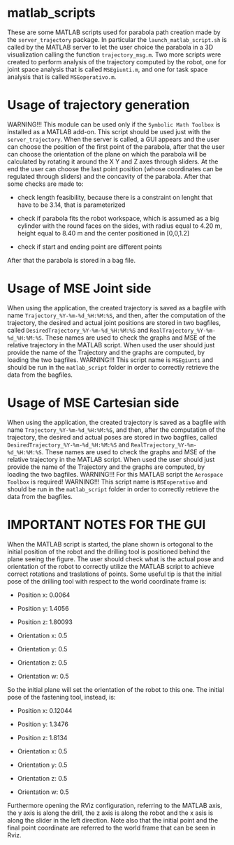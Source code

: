 # matlab_scripts

These are some MATLAB scripts used for parabola path creation made by the `server_trajectory` package. In particular the `launch_matlab_script.sh` is called by the MATLAB server
to let the user choice the parabola in a 3D visualization calling the function `trajectory_msg.m`. Two more scripts were created to perform analysis of the trajectory computed by the robot, one for joint space analysis that is called `MSEgiunti.m`, and one for task space analysis that is called `MSEoperativo.m`.

# Usage of trajectory generation

WARNING!!! This module can be used only if the `Symbolic Math Toolbox` is installed as a MATLAB add-on.
This script should be used just with the `server_trajectory`. When the server is called, a GUI appears and the user can choose the position of the first point of the parabola,
after that the user can choose the orientation of the plane on which the parabola will be calculated by rotating it around the X Y and Z axes through sliders. At the end the user can choose the last point position (whose coordinates can be regulated through sliders) and the concavity
of the parabola. After that some checks are made to:

- check length feasibility, because there is a constraint on lenght that have to be 3.14, that is parameterized

- check if parabola fits the robot workspace, which is assumed as a big cylinder with the round faces on the sides, with radius equal to 4.20 m, height equal to 8.40 m and the center positioned in [0,0,1.2]

- check if start and ending point are different points

After that the parabola is stored in a bag file.

# Usage of MSE Joint side

When using the application, the created trajectory is saved as a bagfile with name `Trajectory_%Y-%m-%d_%H:%M:%S`, and then, after the computation of the trajectory, the desired and actual joint positions are stored in two bagfiles, called `DesiredTrajectory_%Y-%m-%d_%H:%M:%S` and `RealTrajectory_%Y-%m-%d_%H:%M:%S`. These names are used to check the graphs and MSE of the relative trajectory in the MATLAB script. When used the user should just provide the name of the Trajectory and the graphs are computed, by loading the two bagfiles.
WARNING!!! This script name is `MSEgiunti` and should be run in the `matlab_script` folder in order to correctly retrieve the data from the bagfiles.

# Usage of MSE Cartesian side

When using the application, the created trajectory is saved as a bagfile with name `Trajectory_%Y-%m-%d_%H:%M:%S`, and then, after the computation of the trajectory, the desired and actual poses are stored in two bagfiles, called `DesiredTrajectory_%Y-%m-%d_%H:%M:%S` and `RealTrajectory_%Y-%m-%d_%H:%M:%S`. These names are used to check the graphs and MSE of the relative trajectory in the MATLAB script. When used the user should just provide the name of the Trajectory and the graphs are computed, by loading the two bagfiles.
WARNING!!! For this MATLAB script the `Aerospace Toolbox` is required!
WARNING!!! This script name is `MSEoperativo` and should be run in the `matlab_script` folder in order to correctly retrieve the data from the bagfiles.


# IMPORTANT NOTES FOR THE GUI 

When the MATLAB script is started, the plane shown is ortogonal to the initial position of the robot and the drilling tool is positioned behind the plane seeing the figure. The user should check what is the actual pose and orientation of the robot to correctly utilize the MATLAB script to achieve correct rotations and traslations of points. Some useful tip is that the initial pose of the drilling tool with respect to the world coordinate frame is:

- Position x: 0.0064

- Position y: 1.4056

- Position z: 1.80093

- Orientation x: 0.5

- Orientation y: 0.5

- Orientation z: 0.5

- Orientation w: 0.5

So the initial plane will set the orientation of the robot to this one.
The initial pose of the fastening tool, instead, is:

- Position x: 0.12044

- Position y: 1.3476

- Position z: 1.8134

- Orientation x: 0.5

- Orientation y: 0.5

- Orientation z: 0.5

- Orientation w: 0.5

Furthermore opening the RViz configuration, referring to the MATLAB axis, the y axis is along the drill, the z axis is along the robot and the x asis is along the slider in the left direction. Note also that the initial point and the final point coordinate are referred to the world frame that can be seen in Rviz.


